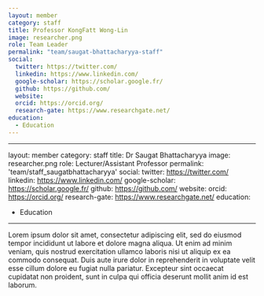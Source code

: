 ```yaml
---
layout: member
category: staff
title: Professor KongFatt Wong-Lin
image: researcher.png
role: Team Leader
permalink: "team/saugat-bhattacharyya-staff"
social:
  twitter: https://twitter.com/
  linkedin: https://www.linkedin.com/
  google-scholar: https://scholar.google.fr/
  github: https://github.com/
  website:
  orcid: https://orcid.org/
  research-gate: https://www.researchgate.net/
education:
  - Education
---
```


---

layout: member
category: staff
title: Dr Saugat Bhattacharyya
image: researcher.png
role: Lecturer/Assistant Professor
permalink: 'team/staff_saugatbhattacharyya'
social:
twitter: https://twitter.com/
linkedin: https://www.linkedin.com/
google-scholar: https://scholar.google.fr/
github: https://github.com/
website:
orcid: https://orcid.org/
research-gate: https://www.researchgate.net/
education:

- Education

---

Lorem ipsum dolor sit amet, consectetur adipiscing elit, sed do eiusmod tempor incididunt ut labore et dolore magna aliqua. Ut enim ad minim veniam, quis nostrud exercitation ullamco laboris nisi ut aliquip ex ea commodo consequat. Duis aute irure dolor in reprehenderit in voluptate velit esse cillum dolore eu fugiat nulla pariatur. Excepteur sint occaecat cupidatat non proident, sunt in culpa qui officia deserunt mollit anim id est laborum.
